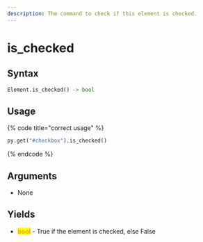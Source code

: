 ```yaml
---
description: The command to check if this element is checked.
---
```


# is\_checked

## Syntax

```python
Element.is_checked() -> bool
```

## Usage

{% code title="correct usage" %}
```python
py.get("#checkbox").is_checked()
```
{% endcode %}

## Arguments

* None

## Yields

* <mark style="color:orange;">**bool**</mark> - True if the element is checked, else False
